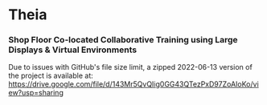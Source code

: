 # Theia

### Shop Floor Co-located Collaborative Training using Large Displays & Virtual Environments ###

Due to issues with GitHub's file size limit, a zipped 2022-06-13 version of the project is available at:
https://drive.google.com/file/d/143Mr5QvQIig0GG43QTezPxD97ZoAIoKo/view?usp=sharing
